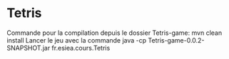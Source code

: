 # Tetris
Commande pour la compilation depuis le  dossier Tetris-game:  mvn clean install
Lancer le jeu avec la commande java -cp Tetris-game-0.0.2-SNAPSHOT.jar fr.esiea.cours.Tetris
